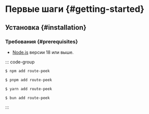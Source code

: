 # Первые шаги {#getting-started}

## Установка {#installation}

### Требования {#prerequisites}

- [Node.js](https://nodejs.org/) версии 18 или выше.

::: code-group

```sh [npm]
$ npm add route-peek
```

```sh [pnpm]
$ pnpm add route-peek
```

```sh [yarn]
$ yarn add route-peek
```

```sh [bun]
$ bun add route-peek
```

:::
